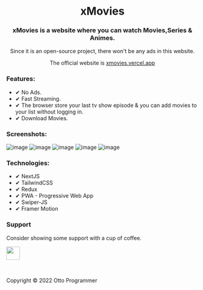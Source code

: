 <div align="center">
<h1>xMovies</h1>


### xMovies is a website where you can watch Movies,Series & Animes.

Since it is an open-source project, there won't be any ads in this website.

The official website is [xmovies.vercel.app](https://[xmovies.vercel.app)

</div>
<h3>Features:</h3>
<ul>
    <li>✔ No Ads.</li>
    <li>✔ Fast Streaming.</li>
    <li>✔ The browser store your last tv show episode & you can add movies to your list without logging in.</li>
<!--     <li>✔ PWA => You can install the app into your desktop or mobile.</li> -->
    <li>✔ Download Movies.</li>
 </ul>
    


<h3>Screenshots:</h3>

![image](https://i.imgur.com/zai2s5S.png)
![image](https://i.imgur.com/KDchhGG.png)
![image](https://i.imgur.com/KvjH9b9.png)
![image](https://i.imgur.com/qv6Tgx7.png)
![image](https://i.imgur.com/x3S5R53.png)


**<h3>Technologies:</h3>**
    <ul>
    <li>✔ NextJS</li>
    <li>✔ TailwindCSS</li>
    <li>✔ Redux</li>
    <li>✔ PWA - Progressive Web App</li>
    <li>✔ Swiper-JS</li>
    <li>✔ Framer Motion</li>
 </ul>
 
 ### Support

Consider showing some support with a cup of coffee.

<a href="https://www.buymeacoffee.com/ottoprogrammer"><img src="https://www.buymeacoffee.com/assets/img/guidelines/download-assets-sm-1.svg" height="35px"/></a>

<br/>
<!-- LICENSE -->

Copyright © 2022 Otto Programmer
